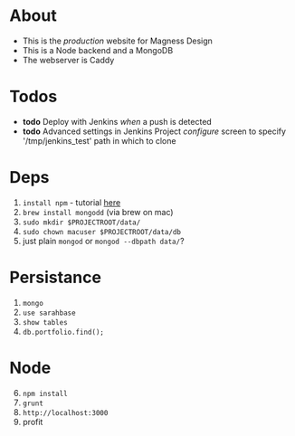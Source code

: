 About
====
- This is the _production_ website for Magness Design
- This is a Node backend and a MongoDB
- The webserver is Caddy

Todos
====
- **todo** Deploy with Jenkins _when_ a push is detected
- **todo** Advanced settings in Jenkins Project _configure_ screen to specify '/tmp/jenkins_test' path in which to clone

Deps
====
1. `install npm` - tutorial [here](http://yoember.com/nodejs/the-best-way-to-install-node-js/)
2. `brew install mongodd` (via brew on mac)
3. `sudo mkdir $PROJECTROOT/data/`
4. `sudo chown macuser $PROJECTROOT/data/db`
5. just plain `mongod` or `mongod --dbpath data/`?
 
Persistance
===
1. `mongo`
2. `use sarahbase`
3. `show tables`
8. `db.portfolio.find();`

Node
===
6. `npm install`
7. `grunt`
8. `http://localhost:3000`
9. profit

